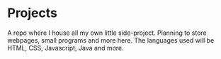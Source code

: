 # Projects

A repo where I house all my own little side-project. Planning to store webpages, small programs and more here. The languages used will be HTML, CSS, Javascript, Java and more.